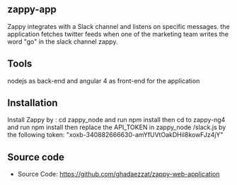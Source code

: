  zappy-app
------------

Zappy integrates with a Slack channel and listens on specific messages.
the application fetches twitter feeds when one of the marketing team writes the word "go" in the slack channel zappy.

Tools
------------

nodejs as back-end and angular 4 as front-end for the application

Installation
------------

Install Zappy by :
 cd zappy_node and run
     npm install
then cd to zappy-ng4 and run 
    npm install
then replace the API_TOKEN in zappy_node /slack.js
by the following token:
"xoxb-340882666630-amYfUVtOakDHil8kowFJz4jY"



Source code
----------

- Source Code: https://github.com/ghadaezzat/zappy-web-application





